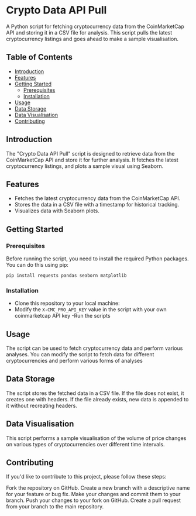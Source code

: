 # Crypto Data API Pull

A Python script for fetching cryptocurrency data from the CoinMarketCap API and storing it in a CSV file for analysis. This script pulls the latest cryptocurrency listings and goes ahead to make a sample visualisation.

## Table of Contents

- [Introduction](#introduction)
- [Features](#features)
- [Getting Started](#getting-started)
  - [Prerequisites](#prerequisites)
  - [Installation](#installation)
- [Usage](#usage)
- [Data Storage](#data-storage)
- [Data Visualisation](#data-visualisation)
- [Contributing](#contributing)


## Introduction

The "Crypto Data API Pull" script is designed to retrieve data from the CoinMarketCap API and store it for further analysis. It fetches the latest cryptocurrency listings, and plots a sample visual using Seaborn.

## Features

- Fetches the latest cryptocurrency data from the CoinMarketCap API.
- Stores the data in a CSV file with a timestamp for historical tracking.
- Visualizes data with Seaborn plots.

## Getting Started

### Prerequisites

Before running the script, you need to install the required Python packages. You can do this using pip:

```bash
pip install requests pandas seaborn matplotlib
```

### Installation
- Clone this repository to your local machine:
- Modify the `X-CMC_PRO_API_KEY` value in the script with your own coinmarketcap API key
-Run the scripts

## Usage
The script can be used to fetch cryptocurrency data and perform various analyses. You can modify the script to fetch data for different cryptocurrencies and perform various forms of analyses

## Data Storage
The script stores the fetched data in a CSV file. If the file does not exist, it creates one with headers. If the file already exists, new data is appended to it without recreating headers.

## Data Visualisation
This script performs a sample visualisation of the volume of price changes on various types of cryptocurrencies over different time intervals.

## Contributing
If you'd like to contribute to this project, please follow these steps:

Fork the repository on GitHub.
Create a new branch with a descriptive name for your feature or bug fix.
Make your changes and commit them to your branch.
Push your changes to your fork on GitHub.
Create a pull request from your branch to the main repository.
